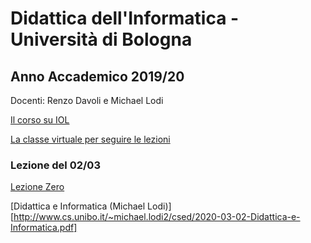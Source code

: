 # Didattica dell'Informatica - Università di Bologna

## Anno Accademico 2019/20

Docenti: Renzo Davoli e Michael Lodi



[Il corso su IOL](https://iol.unibo.it/course/view.php?id=49145)




[La classe virtuale per seguire le lezioni](https://teams.microsoft.com/l/meetup-join/19%3ameeting_Zjk5YzM5MGQtYzg2Yi00Y2NkLTkwNGYtNThjZGI3ZjIyNzJk%40thread.v2/0?context=%7b%22Tid%22%3a%22e99647dc-1b08-454a-bf8c-699181b389ab%22%2c%22Oid%22%3a%22080683d2-51aa-4842-aa73-291a43203f71%22%7d)

### Lezione del 02/03

[Lezione Zero]()

[Didattica e Informatica (Michael Lodi)][http://www.cs.unibo.it/~michael.lodi2/csed/2020-03-02-Didattica-e-Informatica.pdf]
